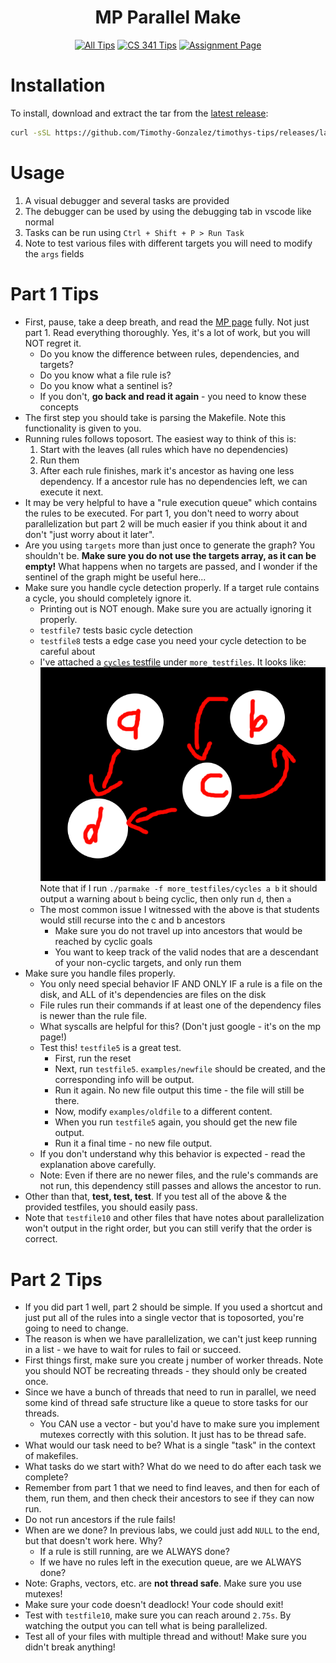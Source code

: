 <div align = center>

# MP Parallel Make

[![All Tips](https://img.shields.io/badge/Tips-All-green?style=for-the-badge)](../../README.md)
[![CS 341 Tips](https://img.shields.io/badge/Tips-CS_341-yellow?style=for-the-badge)](../README.md)
[![Assignment Page](https://img.shields.io/badge/Assignment-parmake-blue?style=for-the-badge)](https://cs341.cs.illinois.edu/assignments/parallel_make.html)

</div>

# Installation

To install, download and extract the tar from the [latest release](https://github.com/Timothy-Gonzalez/timothys-tips/releases/latest):

```sh
curl -sSL https://github.com/Timothy-Gonzalez/timothys-tips/releases/latest/download/cs341-mp-parallel-make.tar | tar -xv
```

# Usage

1. A visual debugger and several tasks are provided
2. The debugger can be used by using the debugging tab in vscode like normal
3. Tasks can be run using `Ctrl + Shift + P > Run Task`
4. Note to test various files with different targets you will need to modify the `args` fields

# Part 1 Tips

- First, pause, take a deep breath, and read the [MP page](https://cs341.cs.illinois.edu/assignments/parallel-make.html) fully.
  Not just part 1. Read everything thoroughly. Yes, it's a lot of work, but you will NOT regret it.
  - Do you know the difference between rules, dependencies, and targets?
  - Do you know what a file rule is?
  - Do you know what a sentinel is?
  - If you don't, **go back and read it again** - you need to know these concepts
- The first step you should take is parsing the Makefile. Note this functionality is given to you.
- Running rules follows toposort. The easiest way to think of this is:
  1.  Start with the leaves (all rules which have no dependencies)
  2.  Run them
  3.  After each rule finishes, mark it's ancestor as having one less dependency.
      If a ancestor rule has no dependencies left, we can execute it next.
- It may be very helpful to have a "rule execution queue" which contains the rules to be executed.
  For part 1, you don't need to worry about parallelization but part 2 will be much easier if
  you think about it and don't "just worry about it later".
- Are you using `targets` more than just once to generate the graph? You shouldn't be. **Make sure you do not use the targets array, as it can be empty!**
  What happens when no targets are passed, and I wonder if the sentinel of the graph might be useful here...
- Make sure you handle cycle detection properly. If a target rule contains a cycle, you should completely ignore it.
  - Printing out is NOT enough. Make sure you are actually ignoring it properly.
  - `testfile7` tests basic cycle detection
  - `testfile8` tests a edge case you need your cycle detection to be careful about
  - I've attached a [`cycles` testfile](./more_testfiles/cycles) under `more_testfiles`.
    It looks like: ![cycles](./more_testfiles/cycles.png)
    Note that if I run `./parmake -f more_testfiles/cycles a b` it should output a warning about `b` being cyclic, then only run `d`, then `a`
  - The most common issue I witnessed with the above is that students would still recurse into the c and b ancestors
    - Make sure you do not travel up into ancestors that would be reached by cyclic goals
    - You want to keep track of the valid nodes that are a descendant of your non-cyclic targets, and only run them
- Make sure you handle files properly.
  - You only need special behavior IF AND ONLY IF a rule is a file on the disk, and ALL of it's dependencies are files on the disk
  - File rules run their commands if at least one of the dependency files is newer than the rule file.
  - What syscalls are helpful for this? (Don't just google - it's on the mp page!)
  - Test this! `testfile5` is a great test.
    - First, run the reset
    - Next, run `testfile5`. `examples/newfile` should be created, and the corresponding info will be output.
    - Run it again. No new file output this time - the file will still be there.
    - Now, modify `examples/oldfile` to a different content.
    - When you run `testfile5` again, you should get the new file output.
    - Run it a final time - no new file output.
  - If you don't understand why this behavior is expected - read the explanation above carefully.
  - Note: Even if there are no newer files, and the rule's commands are not run, this dependency still passes and allows the ancestor to run.
- Other than that, **test, test, test**. If you test all of the above & the provided testfiles, you should easily pass.
- Note that `testfile10` and other files that have notes about parallelization won't output in the right order, but you can still verify that the order is correct.

# Part 2 Tips

- If you did part 1 well, part 2 should be simple.
  If you used a shortcut and just put all of the rules into a single vector that is toposorted, you're going to need to change.
- The reason is when we have parallelization, we can't just keep running in a list - we have to wait for rules to fail or succeed.
- First things first, make sure you create j number of worker threads. Note you should NOT be recreating threads - they should only be created once.
- Since we have a bunch of threads that need to run in parallel, we need some kind of thread safe structure like a queue to store tasks for our threads.
  - You CAN use a vector - but you'd have to make sure you implement mutexes correctly with this solution.
    It just has to be thread safe.
- What would our task need to be? What is a single "task" in the context of makefiles.
- What tasks do we start with? What do we need to do after each task we complete?
- Remember from part 1 that we need to find leaves, and then for each of them, run them,
  and then check their ancestors to see if they can now run.
- Do not run ancestors if the rule fails!
- When are we done? In previous labs, we could just add `NULL` to the end, but that doesn't work here. Why?
  - If a rule is still running, are we ALWAYS done?
  - If we have no rules left in the execution queue, are we ALWAYS done?
- Note: Graphs, vectors, etc. are **not thread safe**. Make sure you use mutexes!
- Make sure your code doesn't deadlock! Your code should exit!
- Test with `testfile10`, make sure you can reach around `2.75s`.
  By watching the output you can tell what is being parallelized.
- Test all of your files with multiple thread and without! Make sure you didn't break anything!
